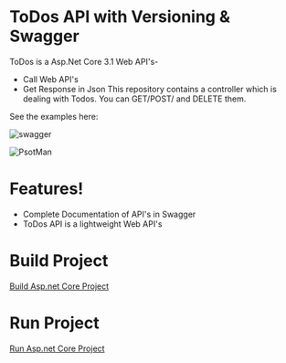 # ToDos API with Versioning & Swagger

ToDos is a Asp.Net Core 3.1 Web API's-

  - Call Web API's
  - Get Response in Json
This repository contains a controller which is dealing with Todos. You can GET/POST/ and DELETE them.

See the examples here:

![swagger](https://user-images.githubusercontent.com/19632470/77854006-00ab9500-7201-11ea-8a2a-359b81aa9b47.PNG)

![PsotMan](https://user-images.githubusercontent.com/19632470/77854204-4157de00-7202-11ea-92dc-a5e4809bba68.PNG)

# Features!
  - Complete Documentation of API's in Swagger
  - ToDos API is a lightweight Web API's
  

# Build Project
[Build Asp.net Core Project](https://docs.microsoft.com/en-us/dotnet/core/tools/dotnet-build?tabs=netcore2x)

# Run Project
[Run Asp.net Core Project](https://docs.microsoft.com/en-us/dotnet/core/tools/dotnet-run?tabs=netcore3x)
